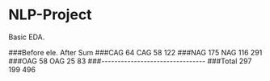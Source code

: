 # NLP-Project

Basic EDA.

###Before ele.   After			Sum
###CAG 	64			CAG	58		122
###NAG	  175		  NAG	116		291
###OAG	  58			OAG	25		83
###--------------------------------
###Total	297			   	199		496


